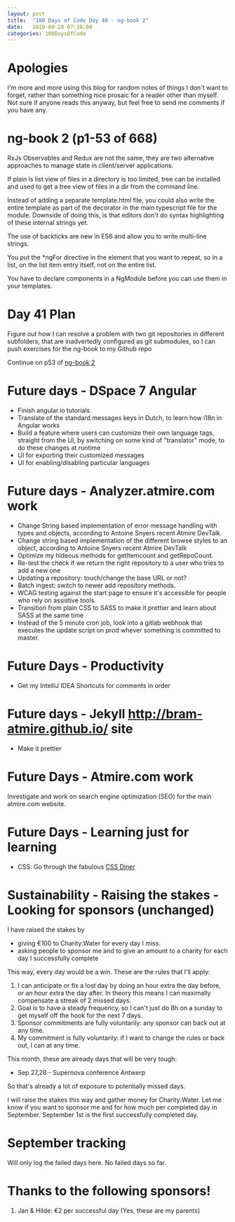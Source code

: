 ```yaml
---
layout: post
title:  "100 Days of Code Day 40 - ng-book 2"
date:   2018-09-28 07:38:00
categories: 100DaysOfCode
---
```


# Apologies

I'm more and more using this blog for random notes of things I don't want to forget, rather than something nice prosaic for a reader other than myself. Not sure if anyone reads this anyway, but feel free to send me comments if you have any.

# ng-book 2 (p1-53 of 668)

RxJs Observables and Redux are not the same, they are two alternative approaches to manage state in client/server applications.

If plain ls list view of files in a directory is too limited, tree can be installed and used to get a tree view of files in a dir from the command line.

Instead of adding a separate template.html file, you could also write the entire template as part of the decorator in the main typescript file for the module. Downside of doing this, is that editors don't do syntax highlighting of these internal strings yet.

The use of backticks are new in ES6 and allow you to write multi-line strings.

You put the *ngFor directive in the element that you want to repeat, so in a list, on the list item entry itself, not on the entire list.

You have to declare components in a NgModule before you can use them in your templates.

# Day 41 Plan

Figure out how I can resolve a problem with two git repositories in different subfolders, that are inadvertedly configured as git submodules, so I can push exercises for the ng-book to my Github repo

Continue on p53 of [ng-book 2](https://www.ng-book.com/2/)

# Future days - DSpace 7 Angular

* Finish angular.io tutorials
* Translate of the standard messages keys in Dutch, to learn how i18n in Angular works
* Build a feature where users can customize their own language tags, straight from the UI, by switching on some kind of "translator" mode, to do these changes at runtime
* UI for exporting their customized messages
* UI for enabling/disabling particular languages

# Future days - Analyzer.atmire.com work

* Change String based implementation of error message handling with types and objects, according to Antoine Snyers recent Atmire DevTalk.
* Change string based implementation of the different browse styles to an object, according to Antoine Snyers recent Atmire DevTalk
* Optimize my hideous methods for getItemcount and getRepoCount.
* Re-test the check if we return the right repository to a user who tries to add a new one
* Updating a repository: touch/change the base URL or not?
* Batch ingest: switch to newer add repository methods.
* WCAG testing against the start page to ensure it's accessible for people who rely on assistive tools.
* Transition from plain CSS to SASS to make it prettier and learn about SASS at the same time
* Instead of the 5 minute cron job, look into a gitlab webhook that executes the update script on prod whever something is committed to master.

# Future Days - Productivity

* Get my IntelliJ IDEA Shortcuts for comments in order

# Future days - Jekyll http://bram-atmire.github.io/ site

* Make it prettier

# Future Days - Atmire.com work

Investigate and work on search engine optimization (SEO) for the main atmire.com website.

# Future Days - Learning just for learning

* CSS: Go through the fabulous [CSS Diner](https://flukeout.github.io/)

# Sustainability - Raising the stakes - Looking for sponsors (unchanged)

I have raised the stakes by
* giving €100 to Charity:Water for every day I miss.
* asking people to sponsor me and to give an amount to a charity for each day I successfully complete

This way, every day would be a win. These are the rules that I'll apply:

1. I can anticipate or fix a lost day by doing an hour extra the day before, or an hour extra the day after. In theory this means I can maximally compensate a streak of 2 missed days. 
2. Goal is to have a steady frequency, so I can't just do 8h on a sunday to get myself off the hook for the next 7 days.
3. Sponsor commitments are fully voluntarily: any sponsor can back out at any time.
4. My commitment is fully voluntarily: if I want to change the rules or back out, I can at any time.

This month, these are already days that will be very tough:
* Sep 27,28 - Supernova conference Antwerp

So that's already a lot of exposure to potentially missed days. 

I will raise the stakes this way and gather money for Charity:Water. Let me know if you want to sponsor me and for how much per completed day in September. September 1st is the first successfully completed day.

# September tracking

Will only log the failed days here. No failed days so far.

# Thanks to the following sponsors!

1. Jan & Hilde: €2 per successful day (Yes, these are my parents)


